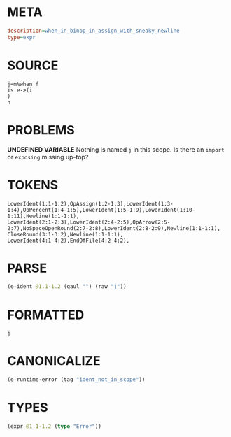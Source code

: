 # META
~~~ini
description=when_in_binop_in_assign_with_sneaky_newline
type=expr
~~~
# SOURCE
~~~roc
j=m%when f
is e->(i
)
h
~~~
# PROBLEMS
**UNDEFINED VARIABLE**
Nothing is named `j` in this scope.
Is there an `import` or `exposing` missing up-top?

# TOKENS
~~~zig
LowerIdent(1:1-1:2),OpAssign(1:2-1:3),LowerIdent(1:3-1:4),OpPercent(1:4-1:5),LowerIdent(1:5-1:9),LowerIdent(1:10-1:11),Newline(1:1-1:1),
LowerIdent(2:1-2:3),LowerIdent(2:4-2:5),OpArrow(2:5-2:7),NoSpaceOpenRound(2:7-2:8),LowerIdent(2:8-2:9),Newline(1:1-1:1),
CloseRound(3:1-3:2),Newline(1:1-1:1),
LowerIdent(4:1-4:2),EndOfFile(4:2-4:2),
~~~
# PARSE
~~~clojure
(e-ident @1.1-1.2 (qaul "") (raw "j"))
~~~
# FORMATTED
~~~roc
j
~~~
# CANONICALIZE
~~~clojure
(e-runtime-error (tag "ident_not_in_scope"))
~~~
# TYPES
~~~clojure
(expr @1.1-1.2 (type "Error"))
~~~
